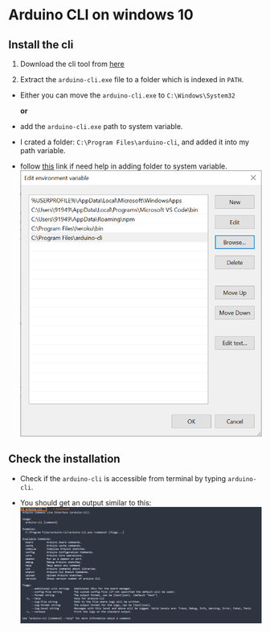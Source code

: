 # Arduino CLI on windows 10

## Install the cli

1. Download the cli tool from [here](https://arduino.github.io/arduino-cli/installation/)

2. Extract the `arduino-cli.exe` file to a folder which is indexed in `PATH`.

- Either you can move the `arduino-cli.exe` to `C:\Windows\System32`

  **or**

- add the `arduino-cli.exe` path to system variable.

- I crated a folder: `C:\Program Files\arduino-cli`, and added it into my path variable.

- follow [this](https://stackoverflow.com/questions/44272416/how-to-add-a-folder-to-path-environment-variable-in-windows-10-with-screensho) link if need help in adding folder to system variable.
  ![path variable](./img/PATH.PNG)

## Check the installation

- Check if the `arduino-cli` is accessible from terminal by typing `arduino-cli`.

- You should get an output similar to this:
  ![cli-test](./img/cli-test.png)
